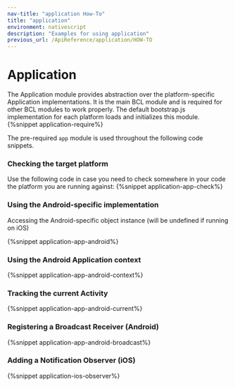 ```yaml
---
nav-title: "application How-To"
title: "application"
environment: nativescript
description: "Examples for using application"
previous_url: /ApiReference/application/HOW-TO
---
```

# Application
The Application module provides abstraction over the platform-specific Application implementations.
It is the main BCL module and is required for other BCL modules to work properly.
The default bootstrap.js implementation for each platform loads and initializes this module.
{%snippet application-require%}

The pre-required `app` module is used throughout the following code snippets.
### Checking the target platform
Use the following code in case you need to check somewhere in your code the platform you are running against:
{%snippet application-app-check%}

### Using the Android-specific implementation
Accessing the Android-specific object instance (will be undefined if running on iOS)

{%snippet application-app-android%}

### Using the Android Application context
{%snippet application-app-android-context%}

### Tracking the current Activity
{%snippet application-app-android-current%}

### Registering a Broadcast Receiver (Android)
{%snippet application-app-android-broadcast%}

### Adding a Notification Observer (iOS)
{%snippet application-ios-observer%}

